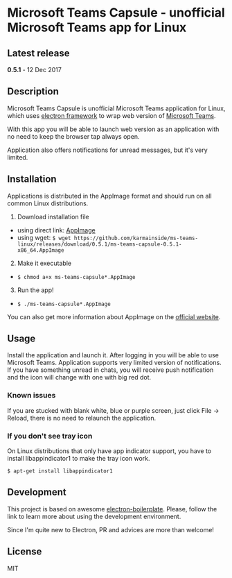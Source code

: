 # Microsoft Teams Capsule - unofficial Microsoft Teams app for Linux

## Latest release
**0.5.1** - 12 Dec 2017

## Description
Microsoft Teams Capsule is unofficial Microsoft Teams application for Linux, which uses [electron framework](http://electron.atom.io/) to wrap web version of [Microsoft Teams](https://teams.microsoft.com/).

With this app you will be able to launch web version as an application with no need to keep the browser tap always open.

Application also offers notifications for unread messages, but it's very limited.

## Installation
Applications is distributed in the AppImage format and should run on all common Linux distributions.

1. Download installation file
  * using direct link: [AppImage](https://github.com/karmainside/ms-teams-linux/releases/download/0.5.1/ms-teams-capsule-0.5.1-x86_64.AppImage)
  * using wget: `$ wget https://github.com/karmainside/ms-teams-linux/releases/download/0.5.1/ms-teams-capsule-0.5.1-x86_64.AppImage`

2. Make it executable
  * `$ chmod a+x ms-teams-capsule*.AppImage`

3. Run the app!
  * `$ ./ms-teams-capsule*.AppImage`

You can also get more information about AppImage on the [official website](http://appimage.org/).

## Usage
Install the application and launch it. After logging in you will be able to use Microsoft Teams.
Application supports very limited version of notifications.
If you have something unread in chats, you will receive push notification and the icon will change with one with big red dot.

### Known issues
If you are stucked with blank white, blue or purple screen, just click File -> Reload, there is no need to relaunch the application.

### If you don't see tray icon
On Linux distributions that only have app indicator support, you have to install libappindicator1 to make the tray icon work.

`$ apt-get install libappindicator1`

## Development
This project is based on awesome [electron-boilerplate](https://github.com/szwacz/electron-boilerplate). Please, follow the link to learn more about using the development environment.

Since I'm quite new to Electron, PR and advices are more than welcome!

## License
MIT
